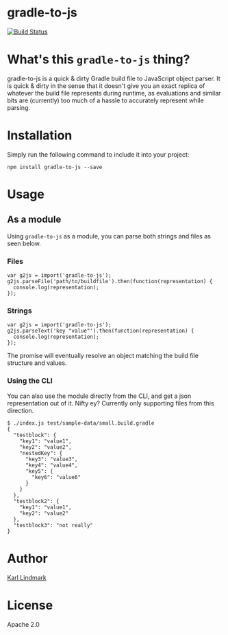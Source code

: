 # gradle-to-js

[![Build Status](https://travis-ci.org/ninetwozero/gradle-to-js.svg?branch=master)](https://travis-ci.org/ninetwozero/gradle-to-js)

# What's this `gradle-to-js` thing?
gradle-to-js is a quick & dirty Gradle build file to JavaScript object parser. It is quick & dirty in the sense that it doesn't give you an exact replica of whatever the build file represents during runtime, as evaluations and similar bits are (currently) too much of a hassle to accurately represent while parsing.

# Installation
Simply run the following command to include it into your project:
```
npm install gradle-to-js --save
```
# Usage
## As a module
Using `gradle-to-js` as a module, you can parse both strings and files as seen below.

### Files
```
var g2js = import('gradle-to-js');
g2js.parseFile('path/to/buildfile').then(function(representation) {
  console.log(representation);
});
```

### Strings
```
var g2js = import('gradle-to-js');
g2js.parseText('key "value"').then(function(representation) {
  console.log(representation);
});
```

The promise will eventually resolve an object matching the build file structure and values.

### Using the CLI
You can also use the module directly from the CLI, and get a json representation out of it. Nifty ey? Currently only supporting files from this direction.

```
$ ./index.js test/sample-data/small.build.gradle
{
  "testblock": {
    "key1": "value1",
    "key2": "value2",
    "nestedKey": {
      "key3": "value3",
      "key4": "value4",
      "key5": {
        "key6": "value6"
      }
    }
  },
  "testblock2": {
    "key1": "value1",
    "key2": "value2"
  },
  "testblock3": "not really"
}
```

# Author
[Karl Lindmark](https://www.github.com/karllindmark)

# License
Apache 2.0
